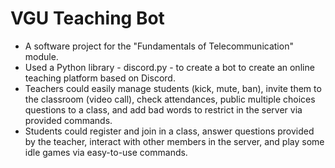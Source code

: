# VGU Teaching Bot
- A software project for the "Fundamentals of Telecommunication" module.
- Used a Python library - discord.py - to create a bot to create an online teaching platform based on Discord.
- Teachers could easily manage students (kick, mute, ban), invite them to the classroom (video call), check attendances, public multiple choices questions to a class, and add bad words to restrict in the server via provided commands.
- Students could register and join in a class, answer questions provided by the teacher, interact with other members in the server, and play some idle games via easy-to-use commands.


